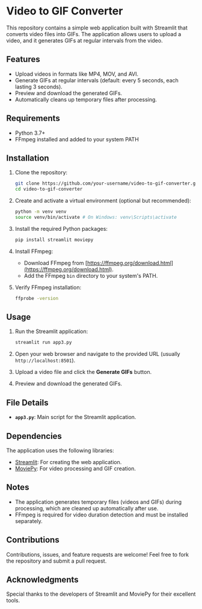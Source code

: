 # Video to GIF Converter

This repository contains a simple web application built with Streamlit that converts video files into GIFs. The application allows users to upload a video, and it generates GIFs at regular intervals from the video.

## Features

- Upload videos in formats like MP4, MOV, and AVI.
- Generate GIFs at regular intervals (default: every 5 seconds, each lasting 3 seconds).
- Preview and download the generated GIFs.
- Automatically cleans up temporary files after processing.

## Requirements

- Python 3.7+
- FFmpeg installed and added to your system PATH

## Installation

1. Clone the repository:
   ```bash
   git clone https://github.com/your-username/video-to-gif-converter.git
   cd video-to-gif-converter
   ```

2. Create and activate a virtual environment (optional but recommended):
   ```bash
   python -m venv venv
   source venv/bin/activate # On Windows: venv\Scripts\activate
   ```

3. Install the required Python packages:
   ```bash
   pip install streamlit moviepy
   ```

4. Install FFmpeg:
   - Download FFmpeg from [https://ffmpeg.org/download.html](https://ffmpeg.org/download.html).
   - Add the FFmpeg `bin` directory to your system's PATH.

5. Verify FFmpeg installation:
   ```bash
   ffprobe -version
   ```

## Usage

1. Run the Streamlit application:
   ```bash
   streamlit run app3.py
   ```

2. Open your web browser and navigate to the provided URL (usually `http://localhost:8501`).

3. Upload a video file and click the **Generate GIFs** button.

4. Preview and download the generated GIFs.

## File Details

- **`app3.py`**: Main script for the Streamlit application.

## Dependencies

The application uses the following libraries:

- [Streamlit](https://streamlit.io/): For creating the web application.
- [MoviePy](https://zulko.github.io/moviepy/): For video processing and GIF creation.

## Notes

- The application generates temporary files (videos and GIFs) during processing, which are cleaned up automatically after use.
- FFmpeg is required for video duration detection and must be installed separately.

## Contributions

Contributions, issues, and feature requests are welcome! Feel free to fork the repository and submit a pull request.

## Acknowledgments

Special thanks to the developers of Streamlit and MoviePy for their excellent tools.

